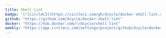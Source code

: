```yaml
---
title: Shell Lint
badge: '[![CircleCI](https://circleci.com/gh/dcycle/docker-shell-lint.svg?style=svg)](https://circleci.com/gh/dcycle/docker-shell-lint)'
github: "https://github.com/dcycle/docker-shell-lint"
docker: "https://hub.docker.com/r/dcycle/shell-lint"
weekly: "https://app.circleci.com/settings/project/github/dcycle/docker-shell-lint/triggers"
---
```


